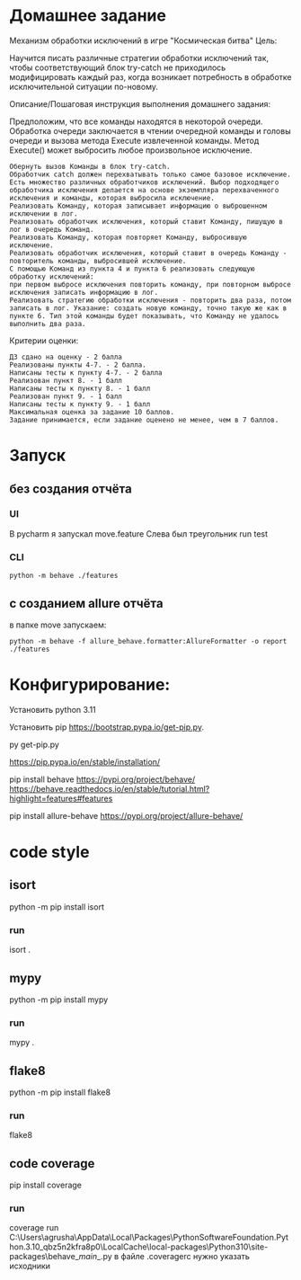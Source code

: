 # Домашнее задание

Механизм обработки исключений в игре "Космическая битва"
Цель:

Научится писать различные стратегии обработки исключений так, чтобы соответствующий блок try-catсh не приходилось модифицировать каждый раз, когда возникает потребность в обработке исключительной ситуации по-новому.

Описание/Пошаговая инструкция выполнения домашнего задания:

Предположим, что все команды находятся в некоторой очереди. Обработка очереди заключается в чтении очередной команды и головы очереди и вызова метода Execute извлеченной команды. Метод Execute() может выбросить любое произвольное исключение.

    Обернуть вызов Команды в блок try-catch.
    Обработчик catch должен перехватывать только самое базовое исключение.
    Есть множество различных обработчиков исключений. Выбор подходящего обработчика исключения делается на основе экземпляра перехваченного исключения и команды, которая выбросила исключение.
    Реализовать Команду, которая записывает информацию о выброшенном исключении в лог.
    Реализовать обработчик исключения, который ставит Команду, пишущую в лог в очередь Команд.
    Реализовать Команду, которая повторяет Команду, выбросившую исключение.
    Реализовать обработчик исключения, который ставит в очередь Команду - повторитель команды, выбросившей исключение.
    С помощью Команд из пункта 4 и пункта 6 реализовать следующую обработку исключений:
    при первом выбросе исключения повторить команду, при повторном выбросе исключения записать информацию в лог.
    Реализовать стратегию обработки исключения - повторить два раза, потом записать в лог. Указание: создать новую команду, точно такую же как в пункте 6. Тип этой команды будет показывать, что Команду не удалось выполнить два раза.


Критерии оценки:

    ДЗ сдано на оценку - 2 балла
    Реализованы пункты 4-7. - 2 балла.
    Написаны тесты к пункту 4-7. - 2 балла
    Реализован пункт 8. - 1 балл
    Написаны тесты к пункту 8. - 1 балл
    Реализован пункт 9. - 1 балл
    Написаны тесты к пункту 9. - 1 балл
    Максимальная оценка за задание 10 баллов.
    Задание принимается, если задание оценено не менее, чем в 7 баллов.

# Запуск
## без создания отчёта
### UI
В pycharm я запускал move.feature 
Слева был треугольник run test
### CLI
    python -m behave ./features
## c созданием allure отчёта
в папке move запускаем:

    python -m behave -f allure_behave.formatter:AllureFormatter -o report ./features

# Конфигурирование:
Установить python 3.11

Установить pip
https://bootstrap.pypa.io/get-pip.py.

py get-pip.py

https://pip.pypa.io/en/stable/installation/

pip install behave
https://pypi.org/project/behave/
https://behave.readthedocs.io/en/stable/tutorial.html?highlight=features#features

pip install allure-behave
https://pypi.org/project/allure-behave/

# code style
## isort
python -m pip install isort
### run 
isort .
## mypy
python -m pip install mypy
### run 
mypy .
## flake8
python -m pip install flake8
### run
flake8
## code coverage
pip install coverage
### run
coverage run C:\Users\agrusha\AppData\Local\Packages\PythonSoftwareFoundation.Python.3.10_qbz5n2kfra8p0\LocalCache\local-packages\Python310\site-packages\behave\__main__.py
в файле .coveragerc нужно указать исходники